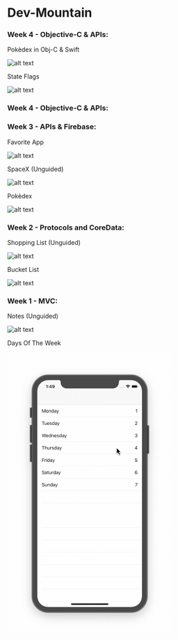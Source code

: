 # Dev-Mountain

### Week 4 - Objective-C & APIs:

Pokèdex in Obj-C & Swift

![alt text]()

State Flags

![alt text]()

### Week 4 - Objective-C & APIs:


### Week 3 - APIs & Firebase:

Favorite App

![alt text]()

SpaceX (Unguided)

![alt text]()

Pokèdex

![alt text]()


### Week 2 - Protocols and CoreData:

Shopping List (Unguided)

![alt text]()


Bucket List

![alt text]()


### Week 1 - MVC:

Notes (Unguided)

![alt text]()


Days Of The Week

![alt text](https://github.com/owenhenley/Dev-Mountain/blob/master/DaysOfTheWeek2/DaysOfTheWeek.gif)

